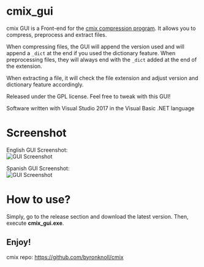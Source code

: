 # cmix_gui

cmix GUI is a Front-end for the [cmix compression program](https://github.com/byronknoll/cmix). It allows you to compress, preprocess and extract files.

When compressing files, the GUI will append the version used and will append a `_dict` at the end if you used the dictionary feature. When preprocessing files, they will always end with the `_dict` added at the end of the extension.

When extracting a file, it will check the file extension and adjust version and dictionary feature accordingly.

Released under the GPL license. Feel free to tweak with this GUI!

Software written with Visual Studio 2017 in the Visual Basic .NET language

# Screenshot

English GUI Screenshot:  
![GUI Screenshot](https://ipfs.steem.place/ipfs/QmYDbQrqxyuDzn9JG6y7w4haFmBXRnzpYnXALy5F7h9fTw)

Spanish GUI Screenshot:  
![GUI Screenshot](https://ipfs.steem.place/ipfs/QmRDJnTMVBSDqgT8LqHECzaTvtdQNFK59TnKAr9LyJmXKU)

# How to use?
Simply, go to the release section and download the latest version. Then, execute **cmix_gui.exe**.

Enjoy!
--------------------

cmix repo: https://github.com/byronknoll/cmix
